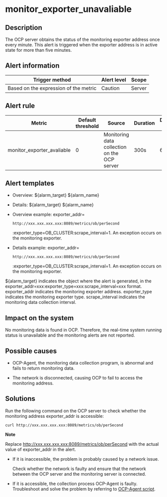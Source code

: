 monitor_exporter_unavaliable
=================================================



Description
--------------------------------

The OCP server obtains the status of the monitoring exporter address once every minute. This alert is triggered when the exporter address is in active state for more than five minutes.

**Alert information**
------------------------------------------



|            Trigger method             | Alert level | Scope  |
|---------------------------------------|-------------|--------|
| Based on the expression of the metric | Caution     | Server |



**Alert rule**
-----------------------------------



|           Metric           | Default threshold |                    Source                    | Duration | Detection cycle | Elimination cycle |
|----------------------------|-------------------|----------------------------------------------|----------|-----------------|-------------------|
| monitor_exporter_avaliable | 0                 | Monitoring data collection on the OCP server | 300s     | 60s             | 5 min             |



**Alert templates**
----------------------------------------

* Overview: ${alarm_target} ${alarm_name}



* Details: ${alarm_target} ${alarm_name}



* Overview example: exporter_addr=

  `http://xxx.xxx.xxx.xxx:8089/metrics/ob/perSecond`

  :exporter_type=OB_CLUSTER:scrape_interval=1. An exception occurs on the monitoring exporter.


* Details example: exporter_addr=

  `http://xxx.xxx.xxx.xxx:8089/metrics/ob/perSecond`

  :exporter_type=OB_CLUSTER:scrape_interval=1. An exception occurs on the monitoring exporter.





${alarm_target} indicates the object where the alert is generated, in the exporter_addr=xxx:exporter_type=xxx:scrape_interval=xxx format. exporter_addr indicates the monitoring exporter address. exporter_type indicates the monitoring exporter type. scrape_interval indicates the monitoring data collection interval.

**Impact on the system**
---------------------------------------------

No monitoring data is found in OCP. Therefore, the real-time system running status is unavailable and the monitoring alerts are not reported.

**Possible causes**
----------------------------------------

* OCP-Agent, the monitoring data collection program, is abnormal and fails to return monitoring data.



* The network is disconnected, causing OCP to fail to access the monitoring address.






**Solutions**
----------------------------------

Run the following command on the OCP server to check whether the monitoring address exporter_addr is accessible:

```shell
curl http://xxx.xxx.xxx.xxx:8089/metrics/ob/perSecond
```


**Note**



Replace http://xxx.xxx.xxx.xxx:8089/metrics/ob/perSecond with the actual value of exporter_addr in the alert.

* If it is inaccessible, the problem is probably caused by a network issue.

  Check whether the network is faulty and ensure that the network between the OCP server and the monitoring server is connected.


* If it is accessible, the collection process OCP-Agent is faulty. Troubleshoot and solve the problem by referring to [OCP-Agent script](../400.alarm-appendix/400.use-ocp-agent-scripts.md).





